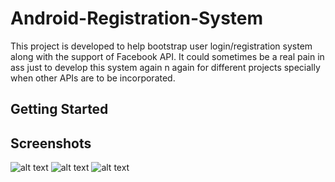 # Android-Registration-System

This project is developed to help bootstrap user login/registration system along with the support of Facebook API.
It could sometimes be a real pain in ass just to develop this system again n again for different projects specially when other APIs are to be incorporated. 

## Getting Started


## Screenshots

![alt text](https://raw.githubusercontent.com/trushain/Android-Registration-System/master/Screenshots/Screenshot_2016-04-18-17-20-35.png "Login Activity")
![alt text](https://raw.githubusercontent.com/trushain/Android-Registration-System/master/Screenshots/Screenshot_2016-04-18-17-20-43.png "Register Activity")
![alt text](https://raw.githubusercontent.com/trushain/Android-Registration-System/master/Screenshots/Screenshot_2016-04-18-17-21-00.png "Main Activity")

